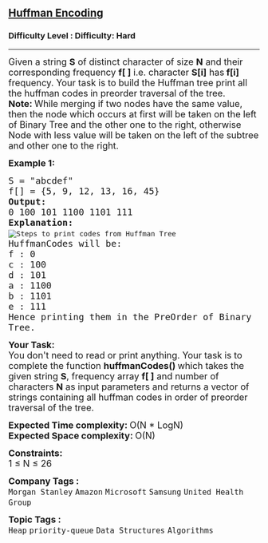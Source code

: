 <h2><a href="https://www.geeksforgeeks.org/problems/huffman-encoding3345/1?itm_source=geeksforgeeks&itm_medium=article&itm_campaign=bottom_sticky_on_article">Huffman Encoding</a></h2><h3>Difficulty Level : Difficulty: Hard</h3><hr><div class="problems_problem_content__Xm_eO"><p><span style="font-size:18px">Given a string <strong>S</strong>&nbsp;of distinct character&nbsp;of size <strong>N</strong>&nbsp;and their corresponding frequency <strong>f[ ]</strong> i.e. character <strong>S[i]</strong> has<strong> f[i]</strong> frequency. Your task is to build&nbsp;the Huffman tree print all the huffman codes in preorder traversal&nbsp;of the tree.<br>
<strong>Note: </strong>While merging if two nodes&nbsp;have the same value, then the node which occurs&nbsp;at first will be taken on the left of Binary Tree and the other one to the right, otherwise Node with less value will be taken on the left of the subtree and other one to the right.</span></p>

<p><span style="font-size:18px"><strong>Example 1:</strong></span></p>

<pre><span style="font-size:18px">S = "abcdef"
f[] = {5, 9, 12, 13, 16, 45}
<strong>Output: </strong>
0 100 101 1100 1101 111
<strong>Explanation:
</strong></span><img alt="Steps to print codes from Huffman Tree" src="https://media.geeksforgeeks.org/wp-content/cdn-uploads/fig-6-300x167.jpg"><span style="font-size:18px"><strong>
</strong>HuffmanCodes will be:
f : 0
c : 100
d : 101
a : 1100
b : 1101
e : 111
Hence printing them in the PreOrder of Binary 
Tree.</span></pre>

<p><span style="font-size:18px"><strong>Your Task:</strong><br>
You don't need to read or print anything. Your task is to complete the function&nbsp;<strong>huffmanCodes()&nbsp;</strong>which takes the given string <strong>S</strong>, frequency array <strong>f[ ]</strong>&nbsp;and number of characters <strong>N</strong> as input parameters and returns a vector of strings containing all huffman codes in order of preorder traversal&nbsp;of the tree.</span></p>

<p><span style="font-size:18px"><strong>Expected Time complexity: </strong>O(N * LogN)&nbsp;<br>
<strong>Expected Space complexity:&nbsp;</strong>O(N)&nbsp;</span></p>

<p><span style="font-size:18px"><strong>Constraints:</strong><br>
1 ≤ N&nbsp;≤ 26</span></p>
</div><p><span style=font-size:18px><strong>Company Tags : </strong><br><code>Morgan Stanley</code>&nbsp;<code>Amazon</code>&nbsp;<code>Microsoft</code>&nbsp;<code>Samsung</code>&nbsp;<code>United Health Group</code>&nbsp;<br><p><span style=font-size:18px><strong>Topic Tags : </strong><br><code>Heap</code>&nbsp;<code>priority-queue</code>&nbsp;<code>Data Structures</code>&nbsp;<code>Algorithms</code>&nbsp;